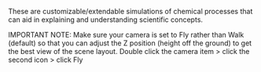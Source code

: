 These are customizable/extendable simulations of chemical processes that can aid in explaining and understanding scientific concepts. 

IMPORTANT NOTE: Make sure your camera is set to Fly rather than Walk (default) so that you can adjust the Z position (height off the ground) to get the best view of the scene layout. Double click the camera item > click the second icon > click Fly

